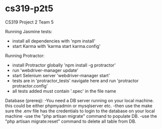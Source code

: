# cs319-p2t5
CS319 Project 2 Team 5

Running Jasmine tests:
- install all dependencies with 'npm install'
- start Karma with 'karma start karma.config'

Running Protractor:
- install Protractor globally 'npm install -g protractor'
- run 'webdriver-manager update'
- start Selenium server 'webdriver-manager start'
- tests are in 'protractor_tests' navigate here and run 'protractor protractor.config'
- all tests added must contain '.spec' in the file name

Database (prereq):
-You need a DB server running on your local machine. this could be either phpmyadmin or mysqlserver etc.
-then use the make sure the .env file has the credentials to login to the database on your local machine
-use the "php artisan migrate" command to populate DB.
-use the "php artisan migrate:reset" command to delete all table from DB.

